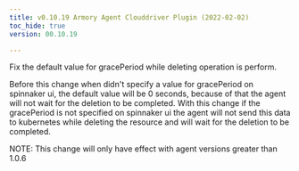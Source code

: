 ```yaml
---
title: v0.10.19 Armory Agent Clouddriver Plugin (2022-02-02)
toc_hide: true
version: 00.10.19

---
```


Fix the default value for gracePeriod while deleting operation is perform.

Before this change when didn't specify a value for gracePeriod on spinnaker ui, the default value will be 0 seconds, because of that the agent will not wait for the deletion to be completed.
With this change if the gracePeriod is not specified on spinnaker ui the agent will not send this data to kubernetes while deleting  the resource and will wait for the deletion to be completed.

NOTE: This change will only have effect with agent versions greater than 1.0.6
